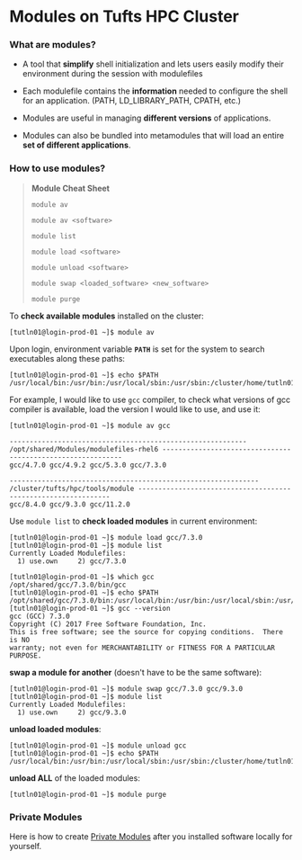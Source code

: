 # Modules on Tufts HPC Cluster



### What are modules?

- A tool that **simplify** shell initialization and lets users easily modify their environment during the session with modulefiles

- Each modulefile contains the **information** needed to configure the shell for an application. (PATH, LD_LIBRARY_PATH, CPATH, etc.)

- Modules are useful in managing **different versions** of applications. 

- Modules can also be bundled into metamodules that will load an entire **set of different applications**. 

### How to use modules?

> **Module Cheat Sheet**
>
> `module av`
>
> `module av <software>`
>
> `module list`
>
> `module load <software>`
>
> `module unload <software>`
>
> `module swap <loaded_software> <new_software>`
>
> `module purge`

To **check available modules** installed on the cluster:

```
[tutln01@login-prod-01 ~]$ module av
```

Upon login, environment variable **`PATH`** is set for the system to search executables along these paths:

```
[tutln01@login-prod-01 ~]$ echo $PATH
/usr/local/bin:/usr/bin:/usr/local/sbin:/usr/sbin:/cluster/home/tutln01/bin:/cluster/home/tutln01/.local/bin
```

For example, I would like to use `gcc` compiler, to check what versions of gcc compiler is available, load the version I would like to use, and use it:

```
[tutln01@login-prod-01 ~]$ module av gcc

----------------------------------------------------------- /opt/shared/Modules/modulefiles-rhel6 ------------------------------------------------------------
gcc/4.7.0 gcc/4.9.2 gcc/5.3.0 gcc/7.3.0

-------------------------------------------------------------- /cluster/tufts/hpc/tools/module ---------------------------------------------------------------
gcc/8.4.0 gcc/9.3.0 gcc/11.2.0
```

Use `module list` to **check loaded modules** in current environment:

```
[tutln01@login-prod-01 ~]$ module load gcc/7.3.0
[tutln01@login-prod-01 ~]$ module list
Currently Loaded Modulefiles:
  1) use.own     2) gcc/7.3.0
```

```
[tutln01@login-prod-01 ~]$ which gcc
/opt/shared/gcc/7.3.0/bin/gcc
[tutln01@login-prod-01 ~]$ echo $PATH
/opt/shared/gcc/7.3.0/bin:/usr/local/bin:/usr/bin:/usr/local/sbin:/usr/sbin:/cluster/home/tutln01/bin:/cluster/home/tutln01/.local/bin
[tutln01@login-prod-01 ~]$ gcc --version
gcc (GCC) 7.3.0
Copyright (C) 2017 Free Software Foundation, Inc.
This is free software; see the source for copying conditions.  There is NO
warranty; not even for MERCHANTABILITY or FITNESS FOR A PARTICULAR PURPOSE.
```

**swap a module for another** (doesn't have to be the same software):

```
[tutln01@login-prod-01 ~]$ module swap gcc/7.3.0 gcc/9.3.0 
[tutln01@login-prod-01 ~]$ module list
Currently Loaded Modulefiles:
  1) use.own     2) gcc/9.3.0
```

 **unload loaded modules**:

```
[tutln01@login-prod-01 ~]$ module unload gcc
[tutln01@login-prod-01 ~]$ echo $PATH
/usr/local/bin:/usr/bin:/usr/local/sbin:/usr/sbin:/cluster/home/tutln01/bin:/cluster/home/tutln01/.local/bin
```

**unload ALL** of the loaded modules:

```
[tutln01@login-prod-01 ~]$ module purge
```



### Private Modules

Here is how to create [Private Modules](https://tufts.box.com/s/fewt978g2hmmmhskm1n5dg4bj6xt0cdd) after you installed software locally for yourself.